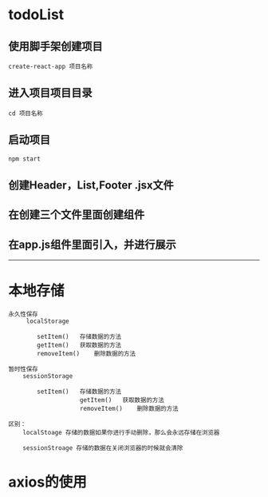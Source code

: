 # todoList

## 使用脚手架创建项目
    create-react-app 项目名称
    
## 进入项目项目目录
    cd 项目名称
    
## 启动项目
    npm start
    
## 创建Header，List,Footer .jsx文件

## 在创建三个文件里面创建组件

## 在app.js组件里面引入，并进行展示


-----------------------------------------------

# 本地存储

    永久性保存
         localStorage
            
            setItem()   存储数据的方法
            getItem()   获取数据的方法
            removeItem()    删除数据的方法
             
    暂时性保存
        sessionStorage
            
            setItem()   存储数据的方法
                        getItem()   获取数据的方法
                        removeItem()    删除数据的方法
 
    区别：
        localStoage 存储的数据如果你进行手动删除，那么会永远存储在浏览器
        
        sessionStroage 存储的数据在关闭浏览器的时候就会清除            

# axios的使用

